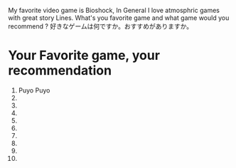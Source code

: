 My favorite video game is Bioshock, In General I love atmosphric games with great story Lines.
What's you favorite game and what game would you recommend ?
好きなゲームは何ですか。おすすめがありますか。

# Your Favorite game, your recommendation
1. Puyo Puyo
2.
3.
4.
5.
6.
7.
8.
9.
10.
